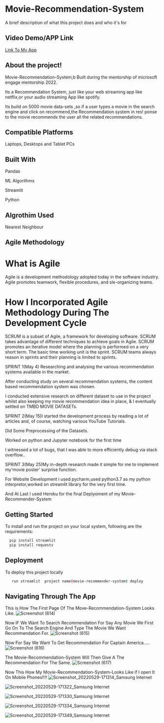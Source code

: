 
# Movie-Recommendation-System

A brief description of what this project does and who it's for

## Video Demo/APP Link

        
  [Link To My App](https://filmyaapaa.herokuapp.com/)


## About the project!

Movie-Recommendation-System,b
Built during the mentorship of microsoft engage mentorship 2022.

Its a Recommendation System, just like your web streaming app like netflix,or your audio streaming App like spotify.

Its build on 5000 movie data-sets ,so if a user types a movie in the search engine and click on recommend,the Recommendation system in res!
ponse to the movie recommends the user all the related recommendations.

## Compatible Platforms
Laptops, Desktops and Tablet PCs
## Built With

Pandas

ML Algorithms

Streamlit

Python
## Algrothim Used

Nearest Neighbour
## Agile Methodology
# What is Agile

Agile is a development methodology adopted today in the software industry. Agile promotes teamwork, flexible procedures, and sle-organizing teams.

# How I Incorporated Agile Methodology During The Development Cycle

SCRUM is a subset of Agile, a framework for developing software. SCRUM takes advantage of different techniques to achieve goals in Agile. SCRUM promotes an iterative model where the planning is performed on a very short term. The basic time working unit is the sprint. SCRUM teams always reason in sprints and their planning is limited to sprints.

SPRINT 1(May 4)
Researching and analysing the various recommendation systems available in the market.

After conducting study on several recommendation systems, the content based   recommendation system was chosen.

I conducted extensive research on different dataset to use in the project whilst also keeping my movie recommendation idea in place, & I eventually settled on TMBD  MOVIE DATASETs.

SPRINT 2(May 15)I started the development process by reading a lot of articles and, of course, watching various YouTube Tutorials.

Did Some Preprocessing of the Datasets.

Worked on python and Jupyter notebook for the first time

I witnessed a lot of bugs, that I was able to more efficiently debug via stack overflow..

SPRINT 3(May 25)My in-depth research made it simple for me to implement my'movie poster' surprise function.

For Website Development i used pycharm,used python3.7 as my python interpretor,worked on streamlit library for the very first time.

And At Last I used Heroku for the final Deplyoment of my Movie-Recommender-System




##  Getting Started

To install and run the project on your local system, following are the requirements:


```bash
  pip install streamlit
  pip install requests
```
    
## Deployment

To deploy this project locally

```bash
   run streamlit  project name(movie-recommender-system) deploy
```


## Navigating Through The App
This is How The First Page Of The Move-Recommendation-System Looks Like.
![Screenshot (614)](https://user-images.githubusercontent.com/98551275/170884212-84bc0ee0-4bb5-4924-94dc-643191a01e75.png)

Now IF We Want To Search Recommendation For Say Any Movie We First Go On To The Search Engine And Type The Movie We Want Recommendation For.
![Screenshot (615)](https://user-images.githubusercontent.com/98551275/170883754-f092d51a-1639-45d7-ab9b-9688709d8bca.png)

Now For Say We Want To Get Recommendation For  Captain America.....
![Screenshot (616)](https://user-images.githubusercontent.com/98551275/170883798-32ef815b-8b93-4b36-9214-c566f2302e87.png)

The Movie-Recommendation-System Will Then Give A The Recommendation For The Same.
![Screenshot (617)](https://user-images.githubusercontent.com/98551275/170883802-bd0c8e16-a740-4fde-ae5a-64cc7f26be0f.png)

Now This How My Movie-Recommendation-System-Looks Like if I open It On Mobile Phones!!!!
![Screenshot_20220529-171314_Samsung Internet](https://user-images.githubusercontent.com/98551275/170884347-765122e9-4659-4d62-933d-ee00ca1403e5.jpg)

![Screenshot_20220529-171322_Samsung Internet](https://user-images.githubusercontent.com/98551275/170884355-cc308d79-ff08-4d2e-a242-d67066ab846f.jpg)

![Screenshot_20220529-171330_Samsung Internet](https://user-images.githubusercontent.com/98551275/170884385-63c39a1d-f2d0-44f1-b38d-9be30fd7b6fa.jpg)

![Screenshot_20220529-171334_Samsung Internet](https://user-images.githubusercontent.com/98551275/170884403-daf18dcc-0ad6-42fb-9fea-d8f04119639d.jpg)

![Screenshot_20220529-171349_Samsung Internet](https://user-images.githubusercontent.com/98551275/170884408-d590e2bc-8eab-4c13-9097-755d07a600ba.jpg)
